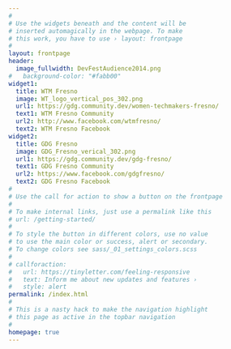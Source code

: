 ```yaml
---
#
# Use the widgets beneath and the content will be
# inserted automagically in the webpage. To make
# this work, you have to use › layout: frontpage
#
layout: frontpage
header:
  image_fullwidth: DevFestAudience2014.png
#   background-color: "#fabb00"
widget1:
  title: WTM Fresno
  image: WT_logo_vertical_pos_302.png
  url1: https://gdg.community.dev/women-techmakers-fresno/
  text1: WTM Fresno Community
  url2: http://www.facebook.com/wtmfresno/
  text2: WTM Fresno Facebook
widget2:
  title: GDG Fresno
  image: GDG_Fresno_verical_302.png
  url1: https://gdg.community.dev/gdg-fresno/
  text1: GDG Fresno Community
  url2: https://www.facebook.com/gdgfresno/
  text2: GDG Fresno Facebook
#
# Use the call for action to show a button on the frontpage
#
# To make internal links, just use a permalink like this
# url: /getting-started/
#
# To style the button in different colors, use no value
# to use the main color or success, alert or secondary.
# To change colors see sass/_01_settings_colors.scss
#
# callforaction:
#   url: https://tinyletter.com/feeling-responsive
#   text: Inform me about new updates and features ›
#   style: alert
permalink: /index.html
#
# This is a nasty hack to make the navigation highlight
# this page as active in the topbar navigation
#
homepage: true
---
```


<!-- <div id="videoModal" class="reveal-modal large" data-reveal="">
  <div class="flex-video widescreen vimeo" style="display: block;">
    <iframe width="1280" height="720" src="https://www.youtube.com/embed/3b5zCFSmVvU" frameborder="0" allowfullscreen></iframe>
  </div>
  <a class="close-reveal-modal">&#215;</a>
</div> -->
